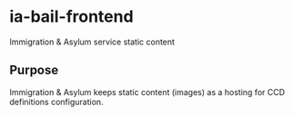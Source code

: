 # ia-bail-frontend

Immigration &amp; Asylum service static content

## Purpose

Immigration &amp; Asylum keeps static content (images) as a hosting for CCD definitions configuration.

